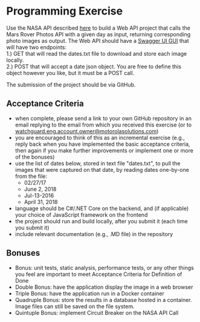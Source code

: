 # Programming Exercise

Use the NASA API described [here](https://api.nasa.gov) to build a Web API project that calls the Mars Rover Photos API with a given day as input, returning corresponding photo images as output. The Web API should have a [Swagger UI GUI](https://swagger.io/tools/swagger-ui/) that will have two endpoints:  
1.) GET that will read the dates.txt file to download and store each image locally.  
2.) POST that will accept a date json object. You are free to define this object however you like, but it must be a POST call.  
  
The submission of the project should be via GitHub.

## Acceptance Criteria

- when complete, please send a link to your own GitHub repository in an email replying to the email from which you received this exercise (or to watchguard.eng.account.owner@motorolasolutions.com)
- you are encouraged to think of this as an incremental exercise (e.g., reply back when you have implemented the basic acceptance criteria, then again if you make further improvements or implement one or more of the bonuses)
- use the list of dates below, stored in text file "dates.txt", to pull the images that were captured on that date, by reading dates one-by-one from the file:
  - 02/27/17
  - June 2, 2018
  - Jul-13-2016
  - April 31, 2018
- language should be C#/.NET Core on the backend, and (if applicable) your choice of JavaScript framework on the frontend
- the project should run and build locally, after you submit it (each time you submit it)
- include relevant documentation (e.g., .MD file) in the repository

## Bonuses

- Bonus: unit tests, static analysis, performance tests, or any other things you feel are important to meet Acceptance Criteria for Definition of Done
- Double Bonus: have the application display the image in a web browser
- Triple Bonus: have the application run in a Docker container
- Quadruple Bonus: store the results in a database hosted in a container. Image files can still be saved on the file system.
- Quintuple Bonus: implement Circuit Breaker on the NASA API Call

